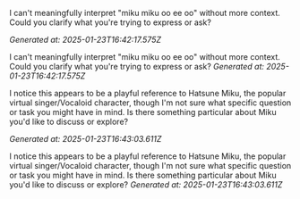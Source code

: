 
<!-- MESSAGE UUID: 90db92cf-da43-4d81-a74a-ea8a6dce5f0f -->

<!-- TEXT BLOCK 0 -->
 I can't meaningfully interpret "miku miku oo ee oo" without more context. Could you clarify what you're trying to express or ask?
<!-- TEXT BLOCK -2 -->

_Generated at: 2025-01-23T16:42:17.575Z_

 I can't meaningfully interpret "miku miku oo ee oo" without more context. Could you clarify what you're trying to express or ask?
_Generated at: 2025-01-23T16:42:17.575Z_

<!-- MESSAGE UUID: 2629c63f-4d0f-418f-8b96-d44980cfbe6d -->

<!-- TEXT BLOCK 0 -->
 I notice this appears to be a playful reference to Hatsune Miku, the popular virtual singer/Vocaloid character, though I'm not sure what specific question or task you might have in mind. Is there something particular about Miku you'd like to discuss or explore?
<!-- TEXT BLOCK -2 -->

_Generated at: 2025-01-23T16:43:03.611Z_

 I notice this appears to be a playful reference to Hatsune Miku, the popular virtual singer/Vocaloid character, though I'm not sure what specific question or task you might have in mind. Is there something particular about Miku you'd like to discuss or explore?
_Generated at: 2025-01-23T16:43:03.611Z_
